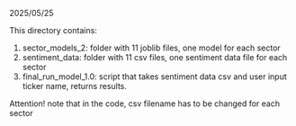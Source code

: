 2025/05/25

This directory contains:
1. sector_models_2: folder with 11 joblib files, one model for each sector
2. sentiment_data: folder with 11 csv files, one sentiment data file for each sector
3. final_run_model_1.0: script that takes sentiment data csv and user input ticker name, returns results.

Attention! note that in the code, csv filename has to be changed for each sector
